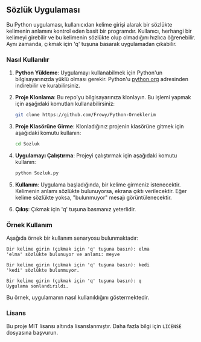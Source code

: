 ## Sözlük Uygulaması

Bu Python uygulaması, kullanıcıdan kelime girişi alarak bir sözlükte kelimenin anlamını kontrol eden basit bir programdır. Kullanıcı, herhangi bir kelimeyi girebilir ve bu kelimenin sözlükte olup olmadığını hızlıca öğrenebilir. Aynı zamanda, çıkmak için 'q' tuşuna basarak uygulamadan çıkabilir.

### Nasıl Kullanılır

1. **Python Yükleme**: Uygulamayı kullanabilmek için Python'un bilgisayarınızda yüklü olması gerekir. Python'u [python.org](https://www.python.org/downloads/) adresinden indirebilir ve kurabilirsiniz.

2. **Proje Klonlama**: Bu repo'yu bilgisayarınıza klonlayın. Bu işlemi yapmak için aşağıdaki komutları kullanabilirsiniz:

   ```sh
   git clone https://github.com/Frowy/Python-Orneklerim
   ```

3. **Proje Klasörüne Girme**: Klonladığınız projenin klasörüne gitmek için aşağıdaki komutu kullanın:

   ```sh
   cd Sozluk
   ```

4. **Uygulamayı Çalıştırma**: Projeyi çalıştırmak için aşağıdaki komutu kullanın:

   ```sh
   python Sozluk.py
   ```

5. **Kullanım**: Uygulama başladığında, bir kelime girmeniz istenecektir. Kelimenin anlamı sözlükte bulunuyorsa, ekrana çıktı verilecektir. Eğer kelime sözlükte yoksa, "bulunmuyor" mesajı görüntülenecektir.

6. **Çıkış**: Çıkmak için 'q' tuşuna basmanız yeterlidir.

### Örnek Kullanım

Aşağıda örnek bir kullanım senaryosu bulunmaktadır:

```
Bir kelime girin (çıkmak için 'q' tuşuna basın): elma
'elma' sözlükte bulunuyor ve anlamı: meyve

Bir kelime girin (çıkmak için 'q' tuşuna basın): kedi
'kedi' sözlükte bulunmuyor.

Bir kelime girin (çıkmak için 'q' tuşuna basın): q
Uygulama sonlandırıldı.
```

Bu örnek, uygulamanın nasıl kullanıldığını göstermektedir.

### Lisans

Bu proje MIT lisansı altında lisanslanmıştır. Daha fazla bilgi için `LICENSE` dosyasına başvurun.